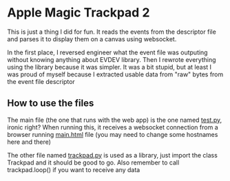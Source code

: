 # Apple Magic Trackpad 2

This is just a thing I did for fun. It reads the events from the descriptor file and parses it to display them on a canvas using websocket.

In the first place, I reversed engineer what the event file was outputing without knowing anything about EVDEV library. Then I rewrote everything using the library because it was simpler. It was a bit stupid, but at least I was proud of myself because I extracted usable data from "raw" bytes from the event file descriptor

## How to use the files

The main file (the one that runs with the web app) is the one named [test.py](/test.py), ironic right? When running this, it receives a websocket connection from a browser running [main.html](/main.html) file (you may need to change some hostnames here and there)

The other file named [trackpad.py](/trackpad.py) is used as a library, just import the class Trackpad and it should be good to go. Also remember to call trackpad.loop() if you want to receive any data
